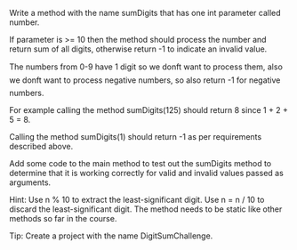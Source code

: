Write a method with the name sumDigits that has one int parameter called number. 

If parameter is >= 10 then the method should process the number and return sum of all digits, otherwise return -1 to indicate an invalid value.

The numbers from 0-9 have 1 digit so we donft want to process them, also we donft want to process negative numbers, so also return -1 for negative numbers.

For example calling the method sumDigits(125) should return 8 since 1 + 2 + 5 = 8.

Calling the method sumDigits(1) should return -1 as per requirements described above.

Add some code to the main method to test out the sumDigits method to determine that it is working correctly for valid and invalid values passed as arguments.

Hint: 
	Use n % 10 to extract the least-significant digit.
	Use n = n / 10 to discard the least-significant digit.
	The method needs to be static like other methods so far in the course.

Tip: 
	Create a project with the name DigitSumChallenge.
